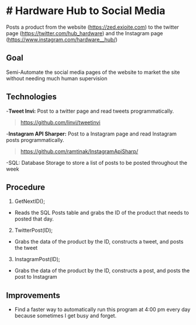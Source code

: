 <!DOCTYPE html>
<html>

<head>
  <meta charset="utf-8">
  <meta name="viewport" content="width=device-width, initial-scale=1.0">
  <title>Social</title>
  <link rel="stylesheet" href="https://stackedit.io/style.css" />
</head>

<body class="stackedit">
  <div class="stackedit__html"><h1 id="hardware-hub-to-social-media"># Hardware Hub to Social Media</h1>
<p>Posts a product from the website (<a href="https://zed.exioite.com">https://zed.exioite.com</a>) to the twitter page (<a href="https://twitter.com/hub_hardware">https://twitter.com/hub_hardware</a>) and the Instagram page (<a href="https://www.instagram.com/hardware__hub/">https://www.instagram.com/hardware__hub/</a>)</p>
<h2 id="goal">Goal</h2>
<p>Semi-Automate the social media pages of the website to market the site without needing much human supervision</p>
<h2 id="technologies">Technologies</h2>
<p>-<strong>Tweet Invi:</strong> Post to a twitter page and read tweets programmatically.</p>
<blockquote>
<p><a href="https://github.com/linvi/tweetinvi">https://github.com/linvi/tweetinvi</a></p>
</blockquote>
<p>-<strong>Instagram API Sharper:</strong> Post to a Instagram page and read Instagram posts programmatically.</p>
<blockquote>
<p><a href="https://github.com/ramtinak/InstagramApiSharp/">https://github.com/ramtinak/InstagramApiSharp/</a></p>
</blockquote>
<p>-SQL: Database Storage to store a list of posts to be posted throughout the week</p>
<h2 id="procedure">Procedure</h2>
<ol>
<li>GetNextID();</li>
</ol>
<ul>
<li>Reads the SQL Posts table and grabs the ID of the product that needs to posted that day.</li>
</ul>
<ol start="2">
<li>TwitterPost(ID);</li>
</ol>
<ul>
<li>Grabs the data of the product by the ID, constructs a tweet, and posts the tweet</li>
</ul>
<ol start="3">
<li>InstagramPost(ID);</li>
</ol>
<ul>
<li>Grabs the data of the product by the ID, constructs a post, and posts the post to Instagram</li>
</ul>
<h2 id="improvements">Improvements</h2>
<ul>
<li>Find a faster way to automatically run this program at 4:00 pm every day because sometimes I get busy and forget.</li>
</ul>
</div>
</body>

</html>
